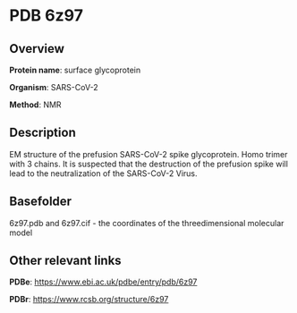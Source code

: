 # PDB 6z97

## Overview

**Protein name**: surface glycoprotein

**Organism**: SARS-CoV-2

**Method**: NMR

## Description

EM structure of the prefusion SARS-CoV-2 spike glycoprotein. Homo trimer with 3 chains. It is suspected that the destruction of the prefusion spike will lead to the neutralization of the SARS-CoV-2 Virus. 

## Basefolder

6z97.pdb and 6z97.cif - the coordinates of the threedimensional molecular model



## Other relevant links 
**PDBe**:  https://www.ebi.ac.uk/pdbe/entry/pdb/6z97
 
**PDBr**: https://www.rcsb.org/structure/6z97 
